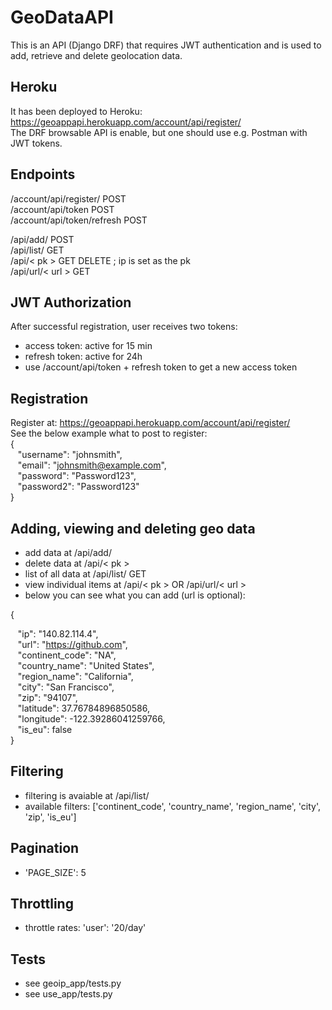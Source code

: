 # GeoDataAPI
This is an API (Django DRF) that requires JWT authentication and is used to add, retrieve and delete geolocation data.

## Heroku
It has been deployed to Heroku: https://geoappapi.herokuapp.com/account/api/register/ <br />
The DRF browsable API is enable, but one should use e.g. Postman with JWT tokens.

## Endpoints
/account/api/register/ POST <br />
/account/api/token POST <br />
/account/api/token/refresh POST <br /> 

/api/add/ POST <br />
/api/list/ GET <br />
/api/< pk > GET DELETE ; ip is set as the pk <br /> 
/api/url/< url > GET <br />

## JWT Authorization
After successful registration, user receives two tokens:
- access token: active for 15 min
- refresh token: active for 24h
- use /account/api/token + refresh token to get a new access token

## Registration
Register at: https://geoappapi.herokuapp.com/account/api/register/ <br />
See the below example what to post to register: <br />
{ <br />
&nbsp;&nbsp; "username": "johnsmith", <br />
&nbsp;&nbsp; "email": "johnsmith@example.com", <br />
&nbsp;&nbsp; "password": "Password123", <br />
&nbsp;&nbsp; "password2": "Password123" <br />
}

## Adding, viewing and deleting geo data
- add data at /api/add/ <br />
- delete data at /api/< pk >
- list of all data at /api/list/ GET 
- view individual items at /api/< pk > OR /api/url/< url >
- below you can see what you can add (url is optional): 

{

&nbsp;&nbsp;                    "ip": "140.82.114.4", <br />
&nbsp;&nbsp;                    "url": "https://github.com", <br />
&nbsp;&nbsp;                    "continent_code": "NA", <br />
&nbsp;&nbsp;                    "country_name": "United States", <br />
&nbsp;&nbsp;                    "region_name": "California", <br />
&nbsp;&nbsp;                    "city": "San Francisco", <br />
&nbsp;&nbsp;                    "zip": "94107", <br />
&nbsp;&nbsp;                    "latitude": 37.76784896850586, <br />
&nbsp;&nbsp;                    "longitude": -122.39286041259766, <br />
&nbsp;&nbsp;                    "is_eu": false <br />
} 

## Filtering
- filtering is avaiable at /api/list/ 
- available filters: ['continent_code', 'country_name', 'region_name', 'city', 'zip', 'is_eu']

## Pagination
- 'PAGE_SIZE': 5

## Throttling
- throttle rates: 'user': '20/day'

## Tests
- see geoip_app/tests.py
- see use_app/tests.py
